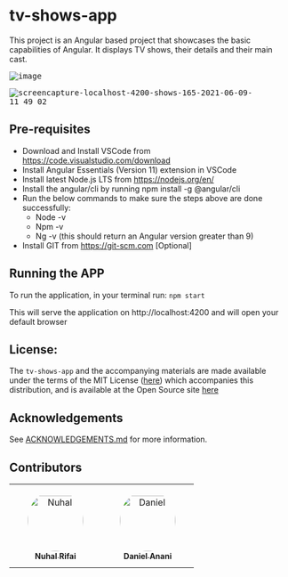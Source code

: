 # tv-shows-app

This project is an Angular based project that showcases the basic capabilities of Angular. It displays TV shows, their details and their main cast.

<kbd>![image](https://user-images.githubusercontent.com/29376981/121323175-45a87c80-c918-11eb-84d2-1e8803e688b4.png)</kbd>

<kbd>![screencapture-localhost-4200-shows-165-2021-06-09-11_49_02](https://user-images.githubusercontent.com/29376981/121324383-5ad1db00-c919-11eb-82a0-7b8044ca8690.png)</kbd>

## Pre-requisites

- Download and Install VSCode from https://code.visualstudio.com/download
- Install Angular Essentials (Version 11) extension in VSCode
- Install latest Node.js LTS from https://nodejs.org/en/
- Install the angular/cli by running npm install -g @angular/cli
- Run the below commands to make sure the steps above are done successfully:
  - Node -v
  - Npm -v
  - Ng -v (this should return an Angular version greater than 9) 
- Install GIT from https://git-scm.com [Optional]

## Running the APP

To run the application, in your terminal run: `npm start`

This will serve the application on http://localhost:4200 and will open your default browser


## License:

The `tv-shows-app` and the accompanying materials are made available
under the terms of the MIT License ([here](LICENSE.md)) which accompanies this
distribution, and is available at the Open Source site [here](https://opensource.org/licenses/MIT)

## Acknowledgements

See [ACKNOWLEDGEMENTS.md](./ACKNOWLEDGEMENTS.md) for more information.

## Contributors

<table>
<tr>
    <td align="center" style="word-wrap: break-word; width: 150.0; height: 150.0">
        <a href=https://github.com/nrifai>
            <img src=https://avatars.githubusercontent.com/u/29376981?v=4 width="100;"  style="border-radius:50%;align-items:center;justify-content:center;overflow:hidden;padding-top:10px" alt=Nuhal Rifai/>
            <br />
            <sub style="font-size:14px"><b>Nuhal Rifai</b></sub>
        </a>
    </td>
    <td align="center" style="word-wrap: break-word; width: 150.0; height: 150.0">
        <a href=https://github.com/dandashino>
            <img src=https://avatars.githubusercontent.com/u/9160931?v=4 width="100;"  style="border-radius:50%;align-items:center;justify-content:center;overflow:hidden;padding-top:10px" alt=Daniel Anani/>
            <br />
            <sub style="font-size:14px"><b>Daniel Anani</b></sub>
        </a>
    </td>
</tr>
</table>

##



